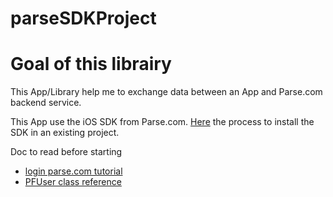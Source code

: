 parseSDKProject
===============
# Goal of this librairy
This App/Library help me to exchange data between an App and Parse.com backend service.

This App use the iOS SDK from Parse.com. [Here](https://parse.com/apps/quickstart#parse_data/mobile/ios/native/existing) the process to install the SDK in an existing project.


Doc to read before starting

* [login parse.com tutorial](https://parse.com/tutorials/login-and-signup-views) 
* [PFUser class reference](https://parse.com/docs/ios/api/Classes/PFUser.html#overview)
